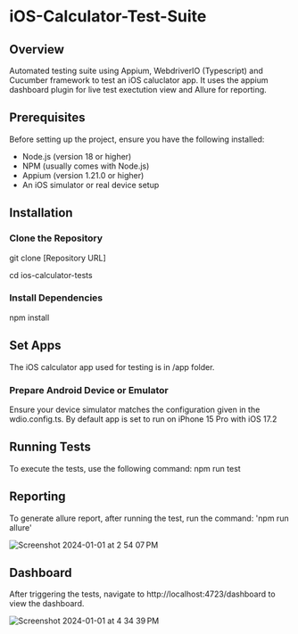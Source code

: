 # iOS-Calculator-Test-Suite

## Overview
 Automated testing suite using Appium, WebdriverIO (Typescript) and Cucumber framework to test an iOS caluclator app.
 It uses the appium dashboard plugin for live test exectution view and Allure for reporting.


## Prerequisites
Before setting up the project, ensure you have the following installed:

- Node.js (version 18 or higher)
- NPM (usually comes with Node.js)
- Appium (version 1.21.0 or higher)
- An iOS simulator or real device setup

## Installation

### Clone the Repository

git clone [Repository URL]

cd ios-calculator-tests

### Install Dependencies

npm install

## Set Apps

The iOS calculator app used for testing is in /app folder.


### Prepare Android Device or Emulator

Ensure your device simulator matches the configuration given in the wdio.config.ts. By default app is set to run on  iPhone 15 Pro with iOS 17.2

## Running Tests

To execute the tests, use the following command:
npm run test


## Reporting

To generate allure report, after running the test, run the command: 'npm run allure'

![Screenshot 2024-01-01 at 2 54 07 PM](https://github.com/afsal-backer/iOS-Calculator-Appium-WebdriverIO-Cucumber/assets/63408724/8ad745a2-b86d-4604-aae2-570db11c3076)


## Dashboard

After triggering the tests, navigate to http://localhost:4723/dashboard to view the dashboard.

![Screenshot 2024-01-01 at 4 34 39 PM](https://github.com/afsal-backer/iOS-Calculator-Appium-WebdriverIO-Cucumber/assets/63408724/38faf42a-b210-415a-ba6a-964a737ee791)

